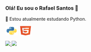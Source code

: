 ### Olá! Eu sou o Rafael Santos 👋
🌱 Estou atualmente estudando Python.
<div style="display: inline_block">
    <img align="center" alt="Rafael=Python" height="30" width="40" src="https://raw.githubusercontent.com/devicons/devicon/master/icons/python/python-original.svg">
	<img align="center" alt="Rafael=Python" height="30" width="40" src="https://raw.githubusercontent.com/devicons/devicon/master/icons/html5/html5-original.svg">
</div>
<div><br>
  <a href="https://beacons.ai/rafaelsantos84">
    <img height="180em" src="https://github-readme-stats.vercel.app/api?username=rafaelsantos84&show_icons=true&theme=dracula&include_all_commits=true&count_private=true"/>
    <img height="100em" src="https://github-readme-stats.vercel.app/api/top-langs/?username=rafaelsantos84&layout=compact&langs_count=16&theme=dracula"/>
</div>
          
<!--
**RafaelSantos84/rafaelsantos84** is a ✨ _special_ ✨ repository because its `README.md` (this file) appears on your GitHub profile.

Here are some ideas to get you started:

- 🔭 I’m currently working on ...
- 🌱 I’m currently learning ...
- 👯 I’m looking to collaborate on ...
- 🤔 I’m looking for help with ...
- 💬 Ask me about ...
- 📫 How to reach me: ...
- 😄 Pronouns: ...
- ⚡ Fun fact: ...
-->
</body>  
